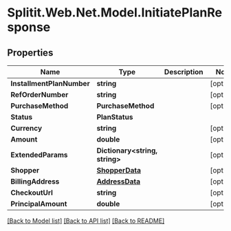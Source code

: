 # Splitit.Web.Net.Model.InitiatePlanResponse

## Properties

Name | Type | Description | Notes
------------ | ------------- | ------------- | -------------
**InstallmentPlanNumber** | **string** |  | [optional] 
**RefOrderNumber** | **string** |  | [optional] 
**PurchaseMethod** | **PurchaseMethod** |  | [optional] 
**Status** | **PlanStatus** |  | 
**Currency** | **string** |  | [optional] 
**Amount** | **double** |  | [optional] 
**ExtendedParams** | **Dictionary&lt;string, string&gt;** |  | [optional] 
**Shopper** | [**ShopperData**](ShopperData.md) |  | [optional] 
**BillingAddress** | [**AddressData**](AddressData.md) |  | [optional] 
**CheckoutUrl** | **string** |  | [optional] 
**PrincipalAmount** | **double** |  | [optional] 

[[Back to Model list]](../README.md#documentation-for-models) [[Back to API list]](../README.md#documentation-for-api-endpoints) [[Back to README]](../README.md)

